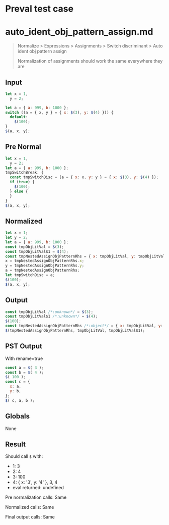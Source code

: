# Preval test case

# auto_ident_obj_pattern_assign.md

> Normalize > Expressions > Assignments > Switch discriminant > Auto ident obj pattern assign
>
> Normalization of assignments should work the same everywhere they are

## Input

`````js filename=intro
let x = 1,
  y = 2;

let a = { a: 999, b: 1000 };
switch ((a = { x, y } = { x: $(3), y: $(4) })) {
  default:
    $(100);
}
$(a, x, y);
`````

## Pre Normal


`````js filename=intro
let x = 1,
  y = 2;
let a = { a: 999, b: 1000 };
tmpSwitchBreak: {
  const tmpSwitchDisc = (a = { x: x, y: y } = { x: $(3), y: $(4) });
  if (true) {
    $(100);
  } else {
  }
}
$(a, x, y);
`````

## Normalized


`````js filename=intro
let x = 1;
let y = 2;
let a = { a: 999, b: 1000 };
const tmpObjLitVal = $(3);
const tmpObjLitVal$1 = $(4);
const tmpNestedAssignObjPatternRhs = { x: tmpObjLitVal, y: tmpObjLitVal$1 };
x = tmpNestedAssignObjPatternRhs.x;
y = tmpNestedAssignObjPatternRhs.y;
a = tmpNestedAssignObjPatternRhs;
let tmpSwitchDisc = a;
$(100);
$(a, x, y);
`````

## Output


`````js filename=intro
const tmpObjLitVal /*:unknown*/ = $(3);
const tmpObjLitVal$1 /*:unknown*/ = $(4);
$(100);
const tmpNestedAssignObjPatternRhs /*:object*/ = { x: tmpObjLitVal, y: tmpObjLitVal$1 };
$(tmpNestedAssignObjPatternRhs, tmpObjLitVal, tmpObjLitVal$1);
`````

## PST Output

With rename=true

`````js filename=intro
const a = $( 3 );
const b = $( 4 );
$( 100 );
const c = {
  x: a,
  y: b,
};
$( c, a, b );
`````

## Globals

None

## Result

Should call `$` with:
 - 1: 3
 - 2: 4
 - 3: 100
 - 4: { x: '3', y: '4' }, 3, 4
 - eval returned: undefined

Pre normalization calls: Same

Normalized calls: Same

Final output calls: Same
